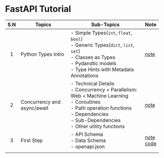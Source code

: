 # FastAPI Tutorial

| S.N | Topics | Sub-Topics | Note |
| :--: | ---- | ---- | ---- |
| 1 | Python Types Intro | - Simple Types(`int`, `float`, `bool`)<br>- Generic Types(`dict`, `list`, `set`)<br>- Classes as Types<br>- Pydandtic models<br>- Type Hints with Metadata Annotations | [note](./01-python-types-intro.ipynb) |
| 2 | Concurrency and async/await | - Technical Details<br>- Concurrency + Parallelism: Web + Machine Learning<br>- Coroutines<br>- Path operation functions<br>- Dependencies<br>- Sub-Dependencies<br>- Other utility functions | [note](./02-concurrency-and-async-await.ipynb) |
| 3 | First Step | - API Schema<br>- Data Schema<br>- openapi.json | [note](user-guide/01-first-step.md)<br>[code](user-guide/01-first-step.py) |
|  |  |  |  |

